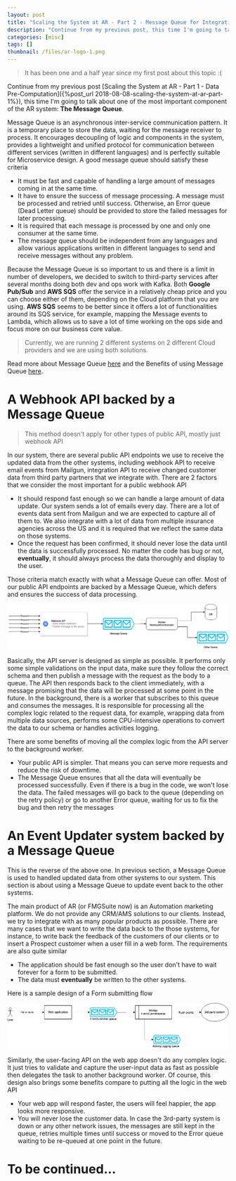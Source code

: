 ```yaml
---
layout: post
title: "Scaling the System at AR - Part 2 - Message Queue for Integration"
description: "Continue from my previous post, this time I'm going to talk about one of the most important component of the AR system: The Message Queue"
categories: [misc]
tags: []
thumbnail: /files/ar-logo-1.png
---
```


> It has been one and a half year since my first post about this topic :(

Continue from my previous post
[Scaling the System at AR - Part 1 - Data Pre-Computation]({%post_url 2018-08-08-scaling-the-system-at-ar-part-1%}),
this time I'm going to talk about one of the most important component of the AR system:
**The Message Queue**.

Message Queue is an asynchronous inter-service communication pattern. It is a temporary place to
store the data, waiting for the message receiver to process. It encourages decoupling
of logic and components in the system, provides a lightweight and unified protocol for communication
between different services (written in different languages) and is perfectly suitable for
Microservice design. A good message queue should satisfy these criteria

- It must be fast and capable of handling a large amount of messages coming in at the same time.
- It have to ensure the success of message processing. A message must be processed and retried until
  success. Otherwise, an Error queue (Dead Letter queue) should be provided to store the failed
  messages for later processing.
- It is required that each message is processed by one and only one consumer at the same time.
- The message queue should be independent from any languages and allow various applications
  written in different languages to send and receive messages without any problem.

Because the Message Queue is so important to us and there is a limit in number of developers, we
decided to switch to third-party services after several months doing both dev and ops work with Kafka.
Both **Google Pub/Sub** and **AWS SQS** offer the service in a relatively cheap price and you can
choose either of them, depending on the Cloud platform that you are using. **AWS SQS** seems to be
better since it offers a lot of functionalities around its SQS service, for example, mapping the
Message events to Lambda, which allows us to save a lot of time working on the ops side and focus
more on our business core value.

> Currently, we are running 2 different systems on 2 different Cloud providers and we are using both
> solutions.

<!-- more -->

Read more about Message Queue
[here](https://aws.amazon.com/message-queue/) and the Benefits of using Message Queue
[here](https://aws.amazon.com/message-queue/benefits/).

# A Webhook API backed by a Message Queue

> This method doesn't apply for other types of public API, mostly just webhook API

In our system, there are several public API endpoints we use to receive the updated data
from the other systems, including webhook API to receive email events from Mailgun,
integration API to receive changed customer data from third party partners that we integrate with.
There are 2 factors that we consider the most important for a public webhook API

- It should respond fast enough so we can handle a large amount of data update. Our system sends
  a lot of emails every day. There are a lot of events data sent from Mailgun and we are expected to
  capture all of them to. We also integrate with a lot of data from multiple insurance agencies
  across the US and it is required that we reflect the same data on those systems.
- Once the request has been confirmed, it should never lose the data until the data is successfully
  processed. No matter the code has bug or not, **eventually**, it should always process the data
  thoroughly and display to the user.

Those criteria match exactly with what a Message Queue can offer. Most of our public API endpoints
are backed by a Message Queue, which defers and ensures the success of data processing.

![API](/files/2020-03-15-message-queue/api.png)

Basically, the API server is designed as simple as possible. It performs only some simple
validations on the input data, make sure they follow the correct schema and then publish a message
with the request as the body to a queue. The API then responds back to the client immediately, with
a message promising that the data will be processed at some point in the future. In the background,
there is a worker that subscribes to this queue and consumes the messages. It is
responsible for processing all the complex logic related to the request data, for example, wrapping
data from multiple data sources, performs some CPU-intensive operations to convert the data to our
schema or handles activities logging.

There are some benefits of moving all the complex logic from the API server to the background
worker.
- Your public API is simpler. That means you can serve more requests and reduce the risk of
  downtime.
- The Message Queue ensures that all the data will eventually be processed successfully. Even if
  there is a bug in the code, we won't lose the data. The failed messages will go back to the queue
  (depending on the retry policy) or go to another Error queue, waiting for us to fix the bug and
  then retry the messages

# An Event Updater system backed by a Message Queue

This is the reverse of the above one. In previous section, a Message Queue is used to handled
updated data from other systems to our system. This section is about using a Message Queue to update
event back to the other systems.

The main product of AR (or FMGSuite now) is an Automation marketing platform. We do not provide any
CRM/AMS solutions to our clients. Instead, we try to integrate with as many popular products as
possible.
There are many cases that we want to write the data back to the those systems, for instance,
to write back the feedback of the customers of our clients or to insert a Prospect customer when a
user fill in a web form. The requirements are also quite similar

- The application should be fast enough so the user don't have to wait forever for a form to
  be submitted.
- The data must **eventually** be written to the other systems.

Here is a sample design of a Form submitting flow

![Form](/files/2020-03-15-message-queue/form.png)

Similarly, the user-facing API on the web app doesn't do any complex logic. It just tries to
validate and capture the user-input data as fast as possible then delegates the task to another
background worker. Of course, this design also brings some benefits compare to putting all the logic
in the web API

- Your web app will respond faster, the users will feel happier, the app looks more
  responsive.
- You will never lose the customer data. In case the 3rd-party system is down or any other network
  issues, the messages are still kept in the queue, retries multiple times until success or moved to
  the Error queue waiting to be re-queued at one point in the future.

# To be continued...
